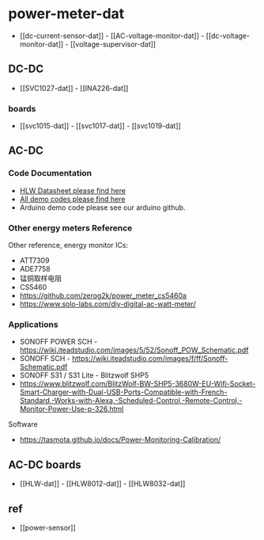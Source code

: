 
# power-meter-dat

- [[dc-current-sensor-dat]] - [[AC-voltage-monitor-dat]] - [[dc-voltage-monitor-dat]] - [[voltage-supervisor-dat]]

## DC-DC

- [[SVC1027-dat]] - [[INA226-dat]]


### boards

- [[svc1015-dat]] - [[svc1017-dat]] - [[svc1019-dat]]


## AC-DC

### Code Documentation

* [HLW Datasheet please find here](https://github.com/Edragon/Datasheet/tree/master/HLW)
* [All demo codes please find here](https://bitbucket.org/e_dragon/hlw)
* Arduino demo code please see our arduino github.

### Other energy meters Reference

Other reference, energy monitor ICs:
* ATT7309
* ADE7758
* 锰铜取样电阻
* CS5460 
* https://github.com/zerog2k/power_meter_cs5460a
* https://www.solo-labs.com/diy-digital-ac-watt-meter/


### Applications 

* SONOFF POWER SCH - https://wiki.iteadstudio.com/images/5/52/Sonoff_POW_Schematic.pdf
* SONOFF SCH - https://wiki.iteadstudio.com/images/f/ff/Sonoff-Schematic.pdf
* SONOFF S31 / S31 Lite - 
Blitzwolf SHP5 
* https://www.blitzwolf.com/BlitzWolf-BW-SHP5-3680W-EU-Wifi-Socket-Smart-Charger-with-Dual-USB-Ports-Compatible-with-French-Standard,-Works-with-Alexa,-Scheduled-Control,-Remote-Control,-Monitor-Power-Use-p-326.html


Software 
* https://tasmota.github.io/docs/Power-Monitoring-Calibration/


## AC-DC boards 

- [[HLW-dat]] - [[HLW8012-dat]] - [[HLW8032-dat]]



## ref 

- [[power-sensor]]


